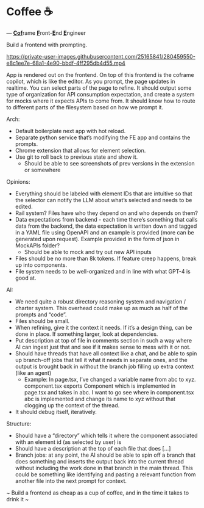# Coffee ☕

— <ins>**Cof**</ins>rame <ins>**F**</ins>ront-<ins>**E**</ins>nd <ins>**E**</ins>ngineer

Build a frontend with prompting.

https://private-user-images.githubusercontent.com/25165841/280459550-e8c1ee7e-68a1-4e90-bbdf-4ff295db4d55.mp4

App is rendered out on the frontend. On top of this frontend is the coframe copilot, which is like the editor. As you prompt, the page updates in realtime. You can select parts of the page to refine. It should output some type of organization for API consumption expectation, and create a system for mocks where it expects APIs to come from. It should know how to route to different parts of the filesystem based on how we prompt it.

Arch: 

- Default boilerplate next app with hot reload.
- Separate python service that’s modifying the FE app and contains the prompts.
- Chrome extension that allows for element selection.
- Use git to roll back to previous state and show it.
    - Should be able to see screenshots of prev versions in the extension or somewhere

Opinions:

- Everything should be labeled with element IDs that are intuitive so that the selector can notify the LLM about what’s selected and needs to be edited.
- Rail system? Files have who they depend on and who depends on them?
- Data expectations from backend - each time there’s something that calls data from the backend, the data expectation is written down and tagged in a YAML file using OpenAPI and an example is provided (more can be generated upon request). Example provided in the form of json in MockAPIs folder?
    - Should be able to mock and try out new API inputs
- Files should be no more than 8k tokens. If feature creep happens, break up into components.
- File system needs to be well-organized and in line with what GPT-4 is good at.

AI:

- We need quite a robust directory reasoning system and navigation / charter system. This overhead could make up as much as half of the prompts and “code”.
- Files should be small.
- When refining, give it the context it needs. If it’s a design thing, can be done in place. If something larger, look at dependencies.
- Put description at top of file in comments section in such a way where AI can ingest just that and see if it makes sense to mess with it or not.
- Should have threads that have all context like a chat, and be able to spin up branch-off jobs that tell it what it needs in separate ones, and the output is brought back in without the branch job filling up extra context (like an agent)
    - Example: In page.tsx, I’ve changed a variable name from abc to xyz. component.tsx exports Component which is implemented in page.tsx and takes in abc. I want to go see where in component.tsx abc is implemented and change its name to xyz without that clogging up the context of the thread.
- It should debug itself, iteratively.

Structure:

- Should have a “directory” which tells it where the component associated with an element id (as selected by user) is
- Should have a description at the top of each file that does […]
- Branch jobs: at any point, the AI should be able to spin off a branch that does something and inserts the output back into the current thread without including the work done in that branch in the main thread. This could be something like identifying and pasting a relevant function from another file into the next prompt for context.

~ Build a frontend as cheap as a cup of coffee, and in the time it takes to drink it ~

